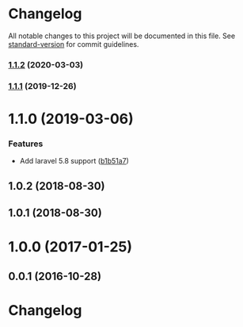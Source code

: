# Changelog

All notable changes to this project will be documented in this file. See [standard-version](https://github.com/conventional-changelog/standard-version) for commit guidelines.

### [1.1.2](https://github.com/tequilarapido/simple-widget/compare/v1.1.1...v1.1.2) (2020-03-03)

### [1.1.1](https://github.com/tequilarapido/simple-widget/compare/v1.1.0...v1.1.1) (2019-12-26)

<a name="1.1.0"></a>
# 1.1.0 (2019-03-06)


### Features

* Add laravel 5.8 support ([b1b51a7](https://github.com/tequilarapido/simple-widget/commit/b1b51a7))



<a name="1.0.2"></a>
## 1.0.2 (2018-08-30)



<a name="1.0.1"></a>
## 1.0.1 (2018-08-30)



<a name="1.0.0"></a>
# 1.0.0 (2017-01-25)



<a name="0.0.1"></a>
## 0.0.1 (2016-10-28)



# Changelog
